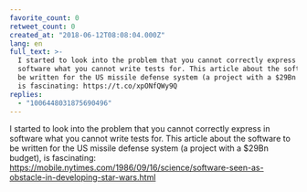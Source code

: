 ```yaml
---
favorite_count: 0
retweet_count: 0
created_at: "2018-06-12T08:08:04.000Z"
lang: en
full_text: >-
  I started to look into the problem that you cannot correctly express in
  software what you cannot write tests for. This article about the software to
  be written for the US missile defense system (a project with a $29Bn budget),
  is fascinating: https://t.co/xpONfQWy9Q
replies:
  - "1006448031875690496"
---
```


I started to look into the problem that you cannot correctly express in software
what you cannot write tests for. This article about the software to be written
for the US missile defense system (a project with a $29Bn budget), is
fascinating:
<https://mobile.nytimes.com/1986/09/16/science/software-seen-as-obstacle-in-developing-star-wars.html>
